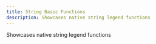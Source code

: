 ```yaml
---
title: String Basic Functions
description: Showcases native string legend functions
---
```


Showcases native string legend functions